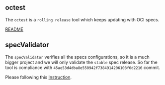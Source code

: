 ## octest
The `octest` is a `rolling release` tool which keeps updating with OCI specs.

[README](octest/README.md)

## specValidator
The `specValidator` verifies all the specs configurations, so it is a much bigger project
and we will only validate the `stable` spec release.
So far the tool is compliance with `45ae53d4dba8e550942f7384914206103f6d2216` commit.

Please following this [Instruction](specsValidator/README.md).
